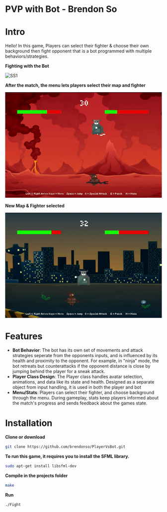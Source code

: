 # PVP with Bot - Brendon So

# Intro
Hello! In this game, Players can select their fighter & choose their own background then fight opponent that is a bot programmed with multiple behaviors/strategies. 

**Fighting with the Bot**
  
![SS1](resources/ss1.gif)
  
**After the match, the menu lets players select their map and fighter**
  
![ss2](resources/ss2.gif)

**New Map & Fighter selected**

![ss3](resources/ss3.gif)

# Features
- **Bot Behavior**: The bot has its own set of movements and attack strategies seperate from the opponents inputs, and is influenced by its health and proximity to the opponent. For example, in "ninja" mode, the bot retreats but counterattacks if the opponent distance is close by jumping behind the player for a sneak attack.
- **Player Class Design**: The Player class handles avatar selection, animations, and data like its state and health. Designed as a separate object from input handling, it is used in both the player and bot
- **Menu/Stats**: Players can select their fighter, and choose background through the menu. During gameplay, stats keep players informed about the match's progress and sends feedback about the games state.

# Installation
**Clone or download**
```bash
git clone https://github.com/brendonso/PlayerVsBot.git
```
**To run this game, it requires you to install the SFML library.** 
```bash
sudo apt-get install libsfml-dev
```
**Compile in the projects folder**
```bash
make
```
**Run**
```bash
./Fight
```
